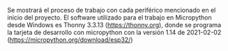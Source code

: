 Se mostrará el proceso de trabajo con cada periférico mencionado en el inicio del proyecto. El software utilizado para el trabajo en Micropython desde Windows es Thonny 3.3.13 (https://thonny.org), donde se programa la tarjeta de desarrollo con micropython con la versión 1.14 de 2021-02-02 (https://micropython.org/download/esp32/)
